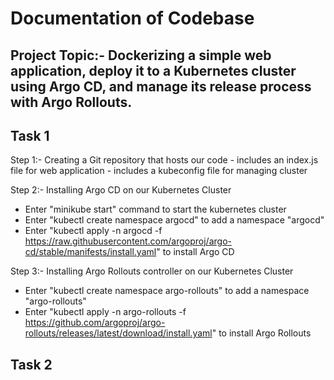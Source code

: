 <h1>Documentation of Codebase</h1>

<h2>Project Topic:- Dockerizing a simple web application, deploy it to a Kubernetes cluster using Argo CD, and manage its release process with Argo Rollouts.<h2>  

<h2>Task 1</h2>
Step 1:- Creating a Git repository that hosts our code
 - includes an index.js file for web application
 - includes a kubeconfig file for managing cluster

Step 2:- Installing Argo CD on our Kubernetes Cluster
 - Enter "minikube start" command to start the kubernetes cluster
 - Enter "kubectl create namespace argocd" to add a namespace "argocd"
 - Enter "kubectl apply -n argocd -f https://raw.githubusercontent.com/argoproj/argo-cd/stable/manifests/install.yaml" to install Argo CD 

Step 3:- Installing Argo Rollouts controller on our Kubernetes Cluster
 - Enter "kubectl create namespace argo-rollouts" to add a namespace "argo-rollouts"
 - Enter "kubectl apply -n argo-rollouts -f https://github.com/argoproj/argo-rollouts/releases/latest/download/install.yaml" to install Argo Rollouts

<h2>Task 2</h2>
